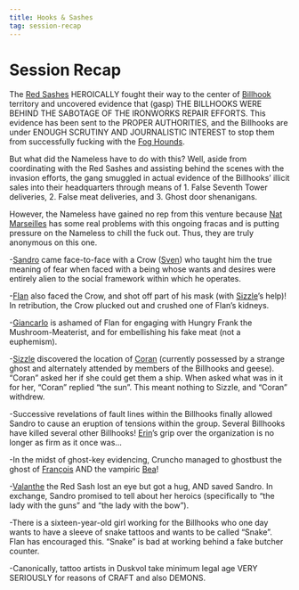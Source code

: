```yaml
---
title: Hooks & Sashes
tag: session-recap
---
```


# Session Recap

The [Red Sashes](/wiki/factions#red-sashes) HEROICALLY fought their way to the center of [Billhook](/wiki/the-billhooks) territory and uncovered evidence that (gasp) THE BILLHOOKS WERE BEHIND THE SABOTAGE OF THE IRONWORKS REPAIR EFFORTS. This evidence has been sent to the PROPER AUTHORITIES, and the Billhooks are under ENOUGH SCRUTINY AND JOURNALISTIC INTEREST to stop them from successfully fucking with the [Fog Hounds](/wiki/factions#fog-hounds).

But what did the Nameless have to do with this? Well, aside from coordinating with the Red Sashes and assisting behind the scenes with the invasion efforts, the gang smuggled in actual evidence of the Billhooks’ illicit sales into their headquarters through means of 1. False Seventh Tower deliveries, 2. False meat deliveries, and 3. Ghost door shenanigans.

However, the Nameless have gained no rep from this venture because [Nat Marseilles](/wiki/npcs#nat-marseilles) has some real problems with this ongoing fracas and is putting pressure on the Nameless to chill the fuck out. Thus, they are truly anonymous on this one.

-[Sandro](/wiki/sandro) came face-to-face with a Crow ([Sven](/wiki/npcs#doctor-sven)) who taught him the true meaning of fear when faced with a being whose wants and desires were entirely alien to the social framework within which he operates.

-[Flan](/wiki/flan) also faced the Crow, and shot off part of his mask (with [Sizzle](/wiki/sizzle)’s help)! In retribution, the Crow plucked out and crushed one of Flan’s kidneys.

-[Giancarlo](/wiki/npcs#giancarlo) is ashamed of Flan for engaging with Hungry Frank the Mushroom-Meaterist, and for embellishing his fake meat (not a euphemism).

-[Sizzle](/wiki/sizzle) discovered the location of [Coran](/wiki/npcs#coran) (currently possessed by a strange ghost and alternately attended by members of the Billhooks and geese). “Coran” asked her if she could get them a ship. When asked what was in it for her, “Coran” replied “the sun”. This meant nothing to Sizzle, and “Coran” withdrew.

-Successive revelations of fault lines within the Billhooks finally allowed Sandro to cause an eruption of tensions within the group. Several Billhooks have killed several other Billhooks! [Erin](/wiki/npcs#erin)’s grip over the organization is no longer as firm as it once was...

-In the midst of ghost-key evidencing, Cruncho managed to ghostbust the ghost of [François](/wiki/npcs#francois) AND the vampiric [Bea](/wiki/npcs#bea)! 

-[Valanthe](/wiki/npcs#valanthe) the Red Sash lost an eye but got a hug, AND saved Sandro. In exchange, Sandro promised to tell about her heroics (specifically to “the lady with the guns” and “the lady with the bow”).

-There is a sixteen-year-old girl working for the Billhooks who one day wants to have a sleeve of snake tattoos and wants to be called “Snake”. Flan has encouraged this. “Snake” is bad at working behind a fake butcher counter.

-Canonically, tattoo artists in Duskvol take minimum legal age VERY SERIOUSLY for reasons of CRAFT and also DEMONS.